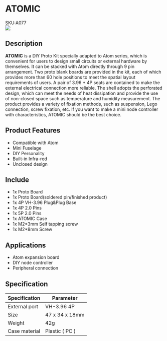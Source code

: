 # ATOMIC

<div class="badge badge-pill badge-primary product_sku_tag">SKU:A077</div>

<div class="product_pic"><img src="assets/img/product_pics/atom_base/atomic/atomic_01.webp"></div>

## Description

**ATOMIC**  is a DIY Proto Kit specially adapted to Atom series, which is convenient for users to design small circuits or external hardware by themselves. It can be stacked with Atom directly through 9 pin arrangement. Two proto blank boards are provided in the kit, each of which provides more than 60 hole positions to meet the spatial layout requirements of users. A pair of 3.96 * 4P seats are contained to make the external electrical connection more reliable. The shell adopts the perforated design, which can meet the needs of heat dissipation and provide the use of non-closed space such as temperature and humidity measurement. The product provides a variety of fixation methods, such as suspension, Lego connection, screw fixation, etc. If you want to make a mini node controller with characteristics, ATOMIC should be the best choice.

## Product Features

- Compatible with Atom
- Mini Fuselage
- DIY Personality 
- Built-in Infra-red
- Unclosed design

## Include

-  1x Proto Board
-  1x Proto Board(soldered pin/finished product)
-  1x 4P VH-3.96 Plug&Plug Base
-  1x 4P 2.0 Pins
-  1x 5P 2.0 Pins
-  1x ATOMIC Case
-  1x M2*3mm Self tapping screw
-  1x M2*8mm Screw

## Applications

- Atom expansion board
- DIY node controller
- Peripheral connection

## Specification

<table class="table-1">
    <thead>
    <tr>
        <th>Specification</th>
        <th>Parameter</th>
    </tr>
    </thead>
    <tbody>
        <tr>
            <td>External port</td>
            <td>VH-3.96 4P</td>
        </tr>
        <tr>
            <td>Size</td>
            <td>47 x 34 x 18mm</td>
        </tr>
        <tr>
            <td>Weight</td>
            <td>42g</td>
        </tr>
        <tr>
            <td>Case material</td>
            <td>Plastic ( PC )</td>
        </tr>
     </tbody>
</table>




<script>

   var purchase_link = 'https://m5stack.com/collections/all/products/atomic-proto-kit';

   var quickstart_link = '';

   anchor_search(purchase_link);
   scrollFunc();

</script>
